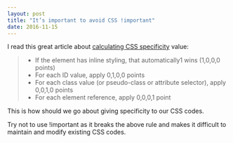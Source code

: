 ```yaml
---
layout: post
title: "It’s important to avoid CSS !important"
date: 2016-11-15
---
```


I read this great article about [calculating CSS specificity](https://css-tricks.com/specifics-on-css-specificity/) value:

> * If the element has inline styling, that automatically1 wins (1,0,0,0 points)
> * For each ID value, apply 0,1,0,0 points
> * For each class value (or pseudo-class or attribute selector), apply 0,0,1,0 points
> * For each element reference, apply 0,0,0,1 point
<!--more-->
This is how should we go about giving specificity to our CSS codes.

Try not to use !important as it breaks the above rule and makes it difficult to maintain and modify existing CSS codes.
